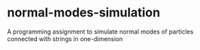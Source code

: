 # normal-modes-simulation
A programming assignment to simulate normal modes of particles connected with strings in one-dimension
